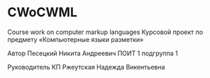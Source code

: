 # CWoCWML
Course work on computer markup languages
Курсовой проект по предмету «Компьютерные языки разметки»

Автор
Песецкий Никита Андреевич ПОИТ 1 подгруппа 1

Руководитель КП
Ржеутская Надежда Викентьевна
